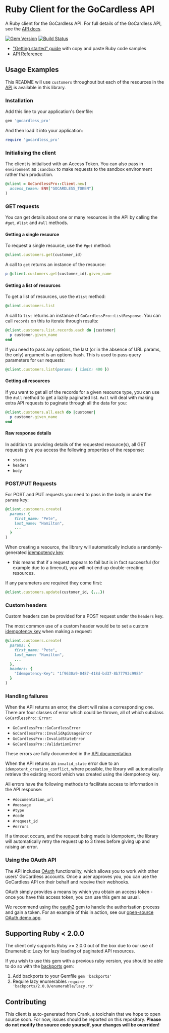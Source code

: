 # Ruby Client for the GoCardless API

A Ruby client for the GoCardless API. For full details of the GoCardless API, see the [API docs](https://developer.gocardless.com/pro/).

[![Gem Version](https://badge.fury.io/rb/gocardless_pro.svg)](http://badge.fury.io/rb/gocardless_pro)
[![Build Status](https://travis-ci.org/gocardless/gocardless-pro-ruby.svg?branch=master)](https://travis-ci.org/gocardless/gocardless-pro-ruby)

- ["Getting started" guide](https://developer.gocardless.com/getting-started/api/introduction/?lang=ruby) with copy and paste Ruby code samples
- [API Reference](https://developer.gocardless.com/api-reference/2015-07-06)

## Usage Examples

This README will use `customers` throughout but each of the resources in the
[API](https://developer.gocardless.com/api-reference/) is available in this library.

### Installation

Add this line to your application's Gemfile:

```ruby
gem 'gocardless_pro'
```

And then load it into your application:

```ruby
require 'gocardless_pro'
```

### Initialising the client

The client is initialised with an Access Token.
You can also pass in `environment` as `:sandbox` to make requests to the sandbox
environment rather than production.

```rb
@client = GoCardlessPro::Client.new(
  access_token: ENV["GOCARDLESS_TOKEN"]
)
```

### GET requests

You can get details about one or many resources in the API by calling the
`#get`, `#list` and `#all` methods.

#### Getting a single resource

To request a single resource, use the `#get` method:

```rb
@client.customers.get(customer_id)
```

A call to `get` returns an instance of the resource:

```rb
p @client.customers.get(customer_id).given_name
```

#### Getting a list of resources

To get a list of resources, use the `#list` method:

```rb
@client.customers.list
```

A call to `list` returns an instance of `GoCardlessPro::ListResponse`. You can call `records` on this to iterate through results:

```rb
@client.customers.list.records.each do |customer|
  p customer.given_name
end
```

If you need to pass any options, the last (or in the absence of URL params, the only) argument is an options hash. This is used to pass query parameters for `GET` requests:

```rb
@client.customers.list(params: { limit: 400 })
```

#### Getting all resources

If you want to get all of the records for a given resource type, you can use the
`#all` method to get a lazily paginated list. `#all` will deal with making extra
API requests to paginate through all the data for you:

```rb
@client.customers.all.each do |customer|
  p customer.given_name
end
```

#### Raw response details

In addition to providing details of the requested resource(s), all GET requests
give you access the following properties of the response:

- `status`
- `headers`
- `body`

### POST/PUT Requests

For POST and PUT requests you need to pass in the body in under the `params` key:

```rb
@client.customers.create(
  params: {
    first_name: "Pete",
    last_name: "Hamilton",
    ...
  }
)
```

When creating a resource, the library will automatically include a randomly-generated
[idempotency key](https://developer.gocardless.com/pro/#making-requests-idempotency-keys)
- this means that if a request appears to fail but is in fact successful (for example due
to a timeout), you will not end up double-creating resources.

If any parameters are required they come first:

```rb
@client.customers.update(customer_id, {...})
```

### Custom headers

Custom headers can be provided for a POST request under the `headers` key.

The most common use of a custom header would be to set a custom [idempotency key](https://developer.gocardless.com/pro/#making-requests-idempotency-keys) when making a request:

```rb
@client.customers.create(
  params: {
    first_name: "Pete",
    last_name: "Hamilton",
    ...
  },
  headers: {
    "Idempotency-Key": "1f9630a9-0487-418d-bd37-8b77793c9985"
  }
)
```

### Handling failures

When the API returns an error, the client will raise a corresponding one. There are four classes of error which could be thrown, all of which subclass `GoCardlessPro::Error`:

- `GoCardlessPro::GoCardlessError`
- `GoCardlessPro::InvalidApiUsageError`
- `GoCardlessPro::InvalidStateError`
- `GoCardlessPro::ValidationError`

These errors are fully documented in the [API documentation](https://developer.gocardless.com/api-reference/#overview-errors).

When the API returns an `invalid_state` error due to an `idempotent_creation_conflict`, where possible, the library will automatically retrieve the existing record which was created using the idempotency key.

All errors have the following methods to facilitate access to information in the API response:

- `#documentation_url`
- `#message`
- `#type`
- `#code`
- `#request_id`
- `#errors`

If a timeout occurs, and the request being made is idempotent, the library will automatically retry the request up to 3 times before giving up and raising an error.

### Using the OAuth API

The API includes [OAuth](https://developer.gocardless.com/pro/2015-07-06/#guides-oauth) functionality, which allows you to work with other users' GoCardless accounts. Once a user approves you, you can use the GoCardless API on their behalf and receive their webhooks.

OAuth simply provides a means by which you obtain an access token - once you have this access token, you can use this gem as usual.

We recommend using the [oauth2](https://github.com/intridea/oauth2) gem to handle the authorisation process and gain a token. For an example of this in action, see our [open-source OAuth demo app](https://github.com/gocardless/oauth-demo/blob/master/app.rb#L46).

## Supporting Ruby < 2.0.0
The client only supports Ruby >= 2.0.0 out of the box due to our use of
Enumerable::Lazy for lazy loading of paginated API resources.

If you wish to use this gem with a previous ruby version, you should be able to
do so with the [backports](https://github.com/marcandre/backports) gem:

1. Add backports to your Gemfile
   ```gem 'backports'```
2. Require lazy enumerables
   ```require 'backports/2.0.0/enumerable/lazy.rb'```

## Contributing

This client is auto-generated from Crank, a toolchain that we hope to open source soon. For now, issues should be reported on this repository. __Please do not modify the source code yourself, your changes will be overriden!__
